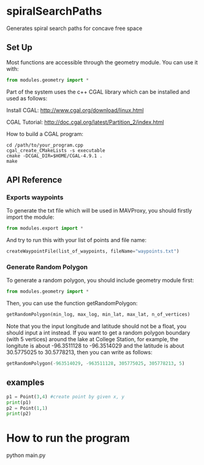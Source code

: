 # spiralSearchPaths
Generates spiral search paths for concave free space

## Set Up
Most functions are accessible through the geometry module. You can use it with:
```python
from modules.geometry import *
```

Part of the system uses the c++ CGAL library which can be installed and used as follows:

Install CGAL: http://www.cgal.org/download/linux.html

CGAL Tutorial: http://doc.cgal.org/latest/Partition_2/index.html

How to build a CGAL program:
```
cd /path/to/your_program.cpp
cgal_create_CMakeLists -s executable
cmake -DCGAL_DIR=$HOME/CGAL-4.9.1 .
make
```

## API Reference
### Exports waypoints
To generate the txt file which will be used in MAVProxy, you should firstly import the module:
```python
from modules.export import *
```
And try to run this with your list of points and file name:
```python
createWaypointFile(list_of_waypoints, fileName="waypoints.txt")
```

### Generate Random Polygon
To generate a random polygon, you should include geometry module first:
```python
from modules.geometry import *
```
Then, you can use the function getRandomPolygon:
```python
getRandomPolygon(min_log, max_log, min_lat, max_lat, n_of_vertices)
```
Note that you the input longitude and latitude should not be a float, you should input a int instead. 
If you want to get a random polygon boundary (with 5 vertices) around the lake at College Station, 
for example, the longitute is about -96.3511128 to -96.3514029 and the latitude is about 30.5775025 to 30.5778213, 
then you can write as follows:
```python
getRandomPolygon(-963514029, -963511128, 305775025, 305778213, 5)
```

## examples

```python
p1 = Point(3,4) #create point by given x, y
print(p1)
p2 = Point(1,1)
print(p2)

```
# How to run the program
python main.py
